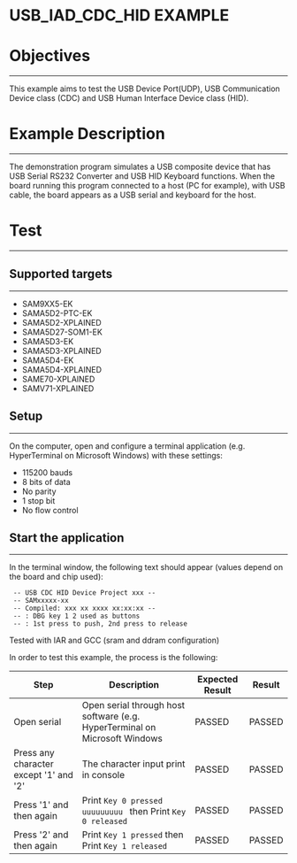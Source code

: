 USB_IAD_CDC_HID EXAMPLE
=======================

# Objectives
------------
This example aims to test the USB Device Port(UDP), USB Communication Device
class (CDC) and USB Human Interface Device class (HID).

# Example Description
---------------------
The demonstration program simulates a USB composite device that has USB Serial
RS232 Converter and USB HID Keyboard functions. When the board running this
program connected to a host (PC for example), with USB cable, the board appears
as a USB serial and keyboard for the host.

# Test
------
## Supported targets
--------------------
* SAM9XX5-EK
* SAMA5D2-PTC-EK
* SAMA5D2-XPLAINED
* SAMA5D27-SOM1-EK
* SAMA5D3-EK
* SAMA5D3-XPLAINED
* SAMA5D4-EK
* SAMA5D4-XPLAINED
* SAME70-XPLAINED
* SAMV71-XPLAINED

## Setup
--------
On the computer, open and configure a terminal application
(e.g. HyperTerminal on Microsoft Windows) with these settings:
 - 115200 bauds
 - 8 bits of data
 - No parity
 - 1 stop bit
 - No flow control

## Start the application
------------------------

In the terminal window, the following text should appear (values depend on the board and chip used):
```
 -- USB CDC HID Device Project xxx --
 -- SAMxxxxx-xx
 -- Compiled: xxx xx xxxx xx:xx:xx --
 -- : DBG key 1 2 used as buttons
 -- : 1st press to push, 2nd press to release
```

Tested with IAR and GCC (sram and ddram configuration)

In order to test this example, the process is the following:

Step | Description | Expected Result | Result
-----|-------------|-----------------|-------
Open serial | Open serial through host software (e.g. HyperTerminal on Microsoft Windows | PASSED | PASSED
Press any character except '1' and '2' | The character input print in console | PASSED | PASSED
Press '1' and then again | Print `Key 0 pressed uuuuuuuuu ` then Print `Key 0 released` | PASSED | PASSED
Press '2' and then again | Print `Key 1 pressed` then Print `Key 1 released` | PASSED | PASSED

